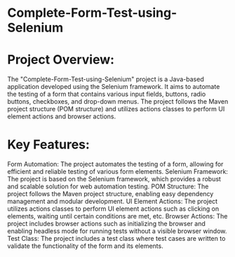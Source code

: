 # Complete-Form-Test-using-Selenium
# Project Overview:
The "Complete-Form-Test-using-Selenium" project is a Java-based application developed using the Selenium framework. It aims to automate the testing of a form that contains various input fields, buttons, radio buttons, checkboxes, and drop-down menus. The project follows the Maven project structure (POM structure) and utilizes actions classes to perform UI element actions and browser actions.

# Key Features:

Form Automation: The project automates the testing of a form, allowing for efficient and reliable testing of various form elements.
Selenium Framework: The project is based on the Selenium framework, which provides a robust and scalable solution for web automation testing.
POM Structure: The project follows the Maven project structure, enabling easy dependency management and modular development.
UI Element Actions: The project utilizes actions classes to perform UI element actions such as clicking on elements, waiting until certain conditions are met, etc.
Browser Actions: The project includes browser actions such as initializing the browser and enabling headless mode for running tests without a visible browser window.
Test Class: The project includes a test class where test cases are written to validate the functionality of the form and its elements.
